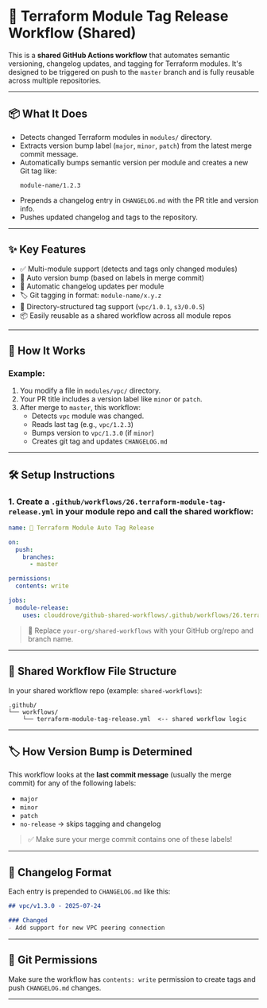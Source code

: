 # 🚀 Terraform Module Tag Release Workflow (Shared)

This is a **shared GitHub Actions workflow** that automates semantic versioning, changelog updates, and tagging for Terraform modules. It's designed to be triggered on push to the `master` branch and is fully reusable across multiple repositories.

---

## 📦 What It Does

- Detects changed Terraform modules in `modules/` directory.
- Extracts version bump label (`major`, `minor`, `patch`) from the latest merge commit message.
- Automatically bumps semantic version per module and creates a new Git tag like:  
  ```
  module-name/1.2.3
  ```
- Prepends a changelog entry in `CHANGELOG.md` with the PR title and version info.
- Pushes updated changelog and tags to the repository.

---

## ✨ Key Features

- ✅ Multi-module support (detects and tags only changed modules)
- 🔖 Auto version bump (based on labels in merge commit)
- 📄 Automatic changelog updates per module
- 🏷️ Git tagging in format: `module-name/x.y.z`
- 📂 Directory-structured tag support (`vpc/1.0.1`, `s3/0.0.5`)
- 📦 Easily reusable as a shared workflow across all module repos

---

## 🧩 How It Works

### Example:
1. You modify a file in `modules/vpc/` directory.
2. Your PR title includes a version label like `minor` or `patch`.
3. After merge to `master`, this workflow:
   - Detects `vpc` module was changed.
   - Reads last tag (e.g., `vpc/1.2.3`)
   - Bumps version to `vpc/1.3.0` (if `minor`)
   - Creates git tag and updates `CHANGELOG.md`

---

## 🛠️ Setup Instructions

### 1. Create a `.github/workflows/26.terraform-module-tag-release.yml` in your **module repo** and call the shared workflow:

```yaml
name: 🚀 Terraform Module Auto Tag Release

on:
  push:
    branches:
      - master

permissions:
  contents: write

jobs:
  module-release:
    uses: clouddrove/github-shared-workflows/.github/workflows/26.terraform-module-tag-release.yml@master
```

> 🔁 Replace `your-org/shared-workflows` with your GitHub org/repo and branch name.

---

## 📂 Shared Workflow File Structure

In your shared workflow repo (example: `shared-workflows`):

```
.github/
└── workflows/
    └── terraform-module-tag-release.yml  <-- shared workflow logic
```

---

## 🏷️ How Version Bump is Determined

This workflow looks at the **last commit message** (usually the merge commit) for any of the following labels:

- `major`
- `minor`
- `patch`
- `no-release` → skips tagging and changelog

> ✅ Make sure your merge commit contains one of these labels!

---

## 📝 Changelog Format

Each entry is prepended to `CHANGELOG.md` like this:

```md
## vpc/v1.3.0 - 2025-07-24

### Changed
- Add support for new VPC peering connection
```

---

## 🔐 Git Permissions

Make sure the workflow has `contents: write` permission to create tags and push `CHANGELOG.md` changes.

---